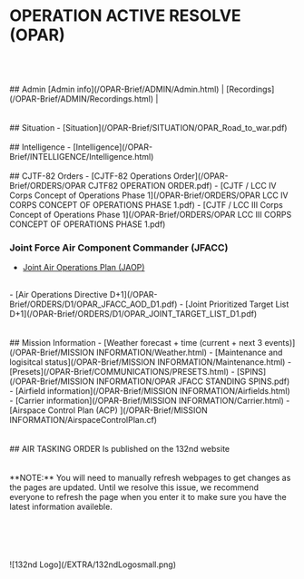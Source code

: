 # OPERATION ACTIVE RESOLVE (OPAR)
<br>
<br>
<br>
## Admin
[Admin info](/OPAR-Brief/ADMIN/Admin.html) | [Recordings](/OPAR-Brief/ADMIN/Recordings.html) | 



<br>
<br>
<br>
## Situation
- [Situation](/OPAR-Brief/SITUATION/OPAR_Road_to_war.pdf) 
<br>
<br>
## Intelligence 
- [Intelligence](/OPAR-Brief/INTELLIGENCE/Intelligence.html)
<br>
<br>
## CJTF-82 Orders
- [CJTF-82 Operations Order](/OPAR-Brief/ORDERS/OPAR CJTF82 OPERATION ORDER.pdf)
- [CJTF / LCC IV Corps Concept of Operations Phase 1](/OPAR-Brief/ORDERS/OPAR LCC IV CORPS CONCEPT OF OPERATIONS PHASE 1.pdf)
- [CJTF / LCC III Corps Concept of Operations Phase 1](/OPAR-Brief/ORDERS/OPAR LCC III CORPS CONCEPT OF OPERATIONS PHASE 1.pdf)

### Joint Force Air Component Commander (JFACC)
- [Joint Air Operations Plan (JAOP)](/OPAR-Brief/ORDERS/OPAR_JFACC_JOINT_AIR_OPERATIONS_PLAN_D1.pdf)
<br>
- [Air Operations Directive D+1](/OPAR-Brief/ORDERS/D1/OPAR_JFACC_AOD_D1.pdf)
- [Joint Prioritized Target List D+1](/OPAR-Brief/ORDERS/D1/OPAR_JOINT_TARGET_LIST_D1.pdf)




<br>
<br>
<br>
## Mission Information
- [Weather forecast + time (current + next 3 events)](/OPAR-Brief/MISSION INFORMATION/Weather.html) 
- [Maintenance and logisitcal status](/OPAR-Brief/MISSION INFORMATION/Maintenance.html) 
- [Presets](/OPAR-Brief/COMMUNICATIONS/PRESETS.html) 
- [SPINS](/OPAR-Brief/MISSION INFORMATION/OPAR JFACC STANDING SPINS.pdf)
- [Airfield information](/OPAR-Brief/MISSION INFORMATION/Airfields.html)
- [Carrier information](/OPAR-Brief/MISSION INFORMATION/Carrier.html)
- [Airspace Control Plan (ACP) ](/OPAR-Brief/MISSION INFORMATION/AirspaceControlPlan.cf)






<br>
<br>
<br>
## AIR TASKING ORDER
Is published on the 132nd website

<br>
<br>
<br>
**NOTE:** You will need to manually refresh webpages to get changes as the pages are updated. Until we resolve this issue, we recommend everyone to refresh the page when you enter it to make sure you have the latest information availeble.
<br>
<br>
<br>


<br>
<br>
<br>
![132nd Logo](/EXTRA/132ndLogosmall.png)